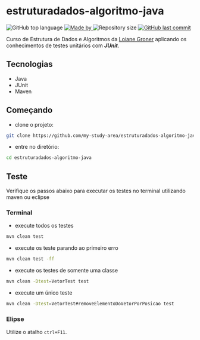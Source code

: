 # estruturadados-algoritmo-java
<p>
<img alt="GitHub top language" src="https://img.shields.io/github/languages/top/my-study-area/estruturadados-algoritmo-java">
<a href="https://github.com/adrianoavelino">
    <img alt="Made by" src="https://img.shields.io/badge/made%20by-adriano%20avelino-gree">
</a>
<img alt="Repository size" src="https://img.shields.io/github/repo-size/my-study-area/estruturadados-algoritmo-java">
<a href="https://github.com/EliasGcf/readme-template/commits/master">
<img alt="GitHub last commit" src="https://img.shields.io/github/last-commit/my-study-area/estruturadados-algoritmo-java">
</a>
</p>

Curso de Estrutura de Dados e Algoritmos da [Loiane Groner](https://www.youtube.com/channel/UCqQn92noBhY9VKQy4xCHPsg) aplicando os conhecimentos de testes unitários com ***JUnit***.

## Tecnologias
- Java
- JUnit
- Maven

## Começando
- clone o projeto:
```sh
git clone https://github.com/my-study-area/estruturadados-algoritmo-java.git
```
- entre no diretório:
```sh
cd estruturadados-algoritmo-java
```

## Teste
Verifique os passos abaixo para executar os testes no terminal utilizando maven ou eclipse
### Terminal
- execute todos os testes
```bash
mvn clean test
```
- execute os teste parando ao primeiro erro
```bash
mvn clean test -ff
```
- execute os testes de somente uma classe
```bash
mvn clean -Dtest=VetorTest test
```
- execute um único teste
```bash
mvn clean -Dtest=VetorTest#removeElementoDoVetorPorPosicao test
```
### Elipse
Utilize o atalho `ctrl+F11`.
